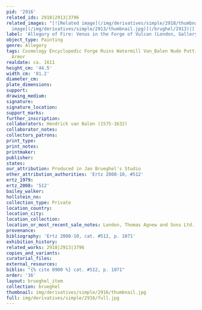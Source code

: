 ```yaml
---
pid: '2916'
related_ids: 2918|2913|3796
related_images: "[![Related image](/img/derivatives/simple/2918/thumbnail.jpg)](/brughel/2918)|[![Related
  image](/img/derivatives/simple/2913/thumbnail.jpg)](/brughel/2913)|[![Related image](/img/derivatives/simple/3796/thumbnail.jpg)](/brughel/3796)"
label: 'Allegory of Fire: Venus in the Forge of Vulcan (London, Gallery Agnew)'
object_type: Painting
genre: Allegory
tags: Cosmology Encyclopedic Forge Ruins Watermill Van_Balen Nude Putti Landscape
  Armor
realdate: ca. 1611
height_cm: '44.5'
width_cm: '81.2'
diameter_cm: 
plate_dimensions: 
support: 
drawing_medium: 
signature: 
signature_location: 
support_marks: 
further_inscription: 
collaborators: Hendrick van Balen (1575-1632)
collaborator_notes: 
collectors_patrons: 
print_type: 
print_notes: 
printmaker: 
publisher: 
states: 
our_attribution: Produced in Jan Brueghel's Studio
other_attribution_authorities: 'Ertz 2008-10, #512'
ertz_1979: 
ertz_2008: '512'
bailey_walker: 
hollstein_no: 
collection_type: Private
location_country: 
location_city: 
location_collection: 
location_or_most_recent_sale_notes: London, Thomas Agnew and Sons Ltd., 1980
provenance: 
bibliography: 'Ertz 2008-10, cat. #512, p. 1071'
exhibition_history: 
related_works: 2918|2913|3796
copies_and_variants: 
curatorial_files: 
external_resources: 
biblio: "{% cite 8900 %} cat. #512, p. 1071"
order: '36'
layout: brueghel_item
collection: brueghel
thumbnail: img/derivatives/simple/2916/thumbnail.jpg
full: img/derivatives/simple/2916/full.jpg
---
```

